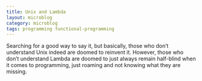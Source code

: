 ```yaml
---
title: Unix and Lambda
layout: microblog
category: microblog
tags: programming functional-programming
---
```


Searching for a good way to say it, but basically, those who don’t understand Unix indeed are doomed to reinvent it. However, those who don’t understand Lambda are doomed to just always remain half-blind when it comes to programming, just roaming and not knowing what they are missing.
